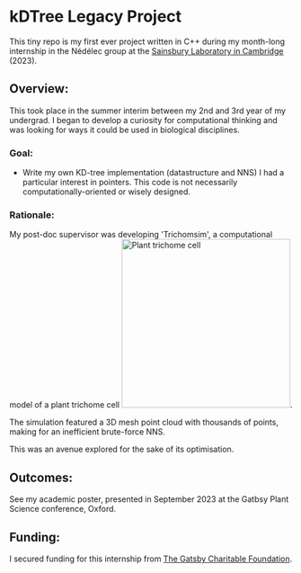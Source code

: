# kDTree Legacy Project
This tiny repo is my first ever project written in C++ during my month-long internship in the Nédélec group at the [Sainsbury Laboratory in Cambridge](https://www.slcu.cam.ac.uk/) (2023).

## Overview:
This took place in the summer interim between my 2nd and 3rd year of my undergrad. I began to develop a curiosity for computational thinking and was looking for ways it could be used in biological disciplines. 

### Goal:
- Write my own KD-tree implementation (datastructure and NNS) 
I had a particular interest in pointers. This code is not necessarily computationally-oriented or wisely designed.

### Rationale:
My post-doc supervisor was developing 'Trichomsim', a computational model of a plant trichome cell
<img src="https://www.google.com/url?sa=i&url=https%3A%2F%2Fpropg.ifas.ufl.edu%2F01-biology%2F02-cell-types%2F11-celltypes-trichome.html&psig=AOvVaw3xQzdTDQc5HnOM1FSNyclb&ust=1751207505012000&source=images&cd=vfe&opi=89978449&ved=0CBQQjRxqFwoTCNDXhr-qlI4DFQAAAAAdAAAAABAE" width="300" height="300" alt="Plant trichome cell">.

The simulation featured a 3D mesh point cloud with thousands of points, making for an inefficient brute-force NNS.

This was an avenue explored for the sake of its optimisation.

## Outcomes:
See my academic poster, presented in September 2023 at the Gatbsy Plant Science conference, Oxford.

## Funding:
I secured funding for this internship from [The Gatsby Charitable Foundation](https://www.gatsby.org.uk/plant-science/programmes/sainsbury-undergraduate-studentships).
